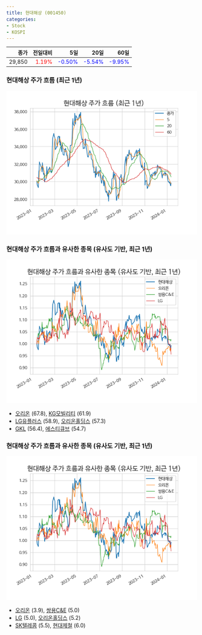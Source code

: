 ```yaml
---
title: 현대해상 (001450)
categories:
- Stock
- KOSPI
---
```


|종가|전일대비|5일|20일|60일|
|---:|-------:|--:|---:|---:|
|29,850|<span style="color: red">1.19%</span>|<span style="color: blue">-0.50%</span>|<span style="color: blue">-5.54%</span>|<span style="color: blue">-9.95%</span>|

<!-- more -->
### 현대해상 주가 흐름 (최근 1년)
![001450](/assets/images/stock/001450.png)


### 현대해상 주가 흐름과 유사한 종목 (유사도 기반, 최근 1년)
![001450](/assets/images/stock/001450_sim.png)

- [오리온](/271560/) (67.8), [KG모빌리티](/003620/) (61.9)
- [LG유플러스](/032640/) (58.9), [오리온홀딩스](/001800/) (57.3)
- [GKL](/114090/) (56.4), [에스티큐브](/052020/) (54.7)


### 현대해상 주가 흐름과 유사한 종목 (유사도 기반, 최근 1년)
![001450](/assets/images/stock/001450_sim.png)

- [오리온](/271560/) (3.9), [쌍용C&E](/003410/) (5.0)
- [LG](/003550/) (5.0), [오리온홀딩스](/001800/) (5.2)
- [SK텔레콤](/017670/) (5.5), [현대제철](/004020/) (6.0)